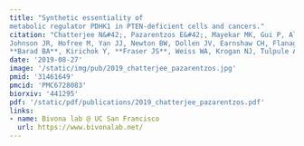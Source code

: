 ```yaml
---
title: "Synthetic essentiality of
metabolic regulator PDHK1 in PTEN-deficient cells and cancers."
citation: "Chatterjee N&#42;, Pazarentzos E&#42;, Mayekar MK, Gui P, Allegakoen DV, Hrustanovic G, Olivas V, Lin L, Verschueren E,
Johnson JR, Hofree M, Yan JJ, Newton BW, Dollen JV, Earnshaw CH, Flanagan J, Chan E, Asthana S, Ideker T, Wu W, Suzuki J,
**Barad BA**, Kirichok Y, **Fraser JS**, Weiss WA, Krogan NJ, Tulpule A, Sabnis AJ, Bivona TG.  *Cell Reports.* 2019."
date: '2019-08-27'
image: '/static/img/pub/2019_chatterjee_pazarentzos.jpg'
pmid: '31461649'
pmcid: 'PMC6728083'
biorxiv: '441295'
pdf: '/static/pdf/publications/2019_chatterjee_pazarentzos.pdf'
links:
- name: Bivona lab @ UC San Francisco
  url: https://www.bivonalab.net/
---
```

